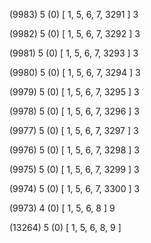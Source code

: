 (9983) 5 (0) [ 1, 5, 6, 7, 3291 ] 3 


(9982) 5 (0) [ 1, 5, 6, 7, 3292 ] 3 


(9981) 5 (0) [ 1, 5, 6, 7, 3293 ] 3 


(9980) 5 (0) [ 1, 5, 6, 7, 3294 ] 3 


(9979) 5 (0) [ 1, 5, 6, 7, 3295 ] 3 


(9978) 5 (0) [ 1, 5, 6, 7, 3296 ] 3 


(9977) 5 (0) [ 1, 5, 6, 7, 3297 ] 3 


(9976) 5 (0) [ 1, 5, 6, 7, 3298 ] 3 


(9975) 5 (0) [ 1, 5, 6, 7, 3299 ] 3 


(9974) 5 (0) [ 1, 5, 6, 7, 3300 ] 3 


(9973) 4 (0) [ 1, 5, 6, 8 ] 9 


(13264) 5 (0) [ 1, 5, 6, 8, 9 ]  

